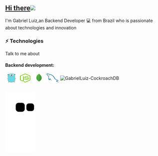 <a href="">

## Hi there<img src="https://github.com/TheDudeThatCode/TheDudeThatCode/blob/master/Assets/Hi.gif" width="29px"> 

</a>

I'm Gabriel Luiz,an Backend Developer 💻  from Brazil who is passionate about technologies and innovation


### ⚡ Technologies

Talk to me about



#### Backend development: 

<div style="display: inline_block">

  <img align="center" alt="GabrielLuiz-Golang" height="30" width="40" src="https://raw.githubusercontent.com/devicons/devicon/master/icons/go/go-original.svg">
  <img align="center" alt="GabrielLuiz-NodeJS" height="30" width="40" src="https://raw.githubusercontent.com/devicons/devicon/master/icons/nodejs/nodejs-original.svg">
  <img align="center" alt="GabrielLuiz-MongoDB" height="30" width="40" src="https://raw.githubusercontent.com/devicons/devicon/master/icons/mongodb/mongodb-original.svg">
  <img align="center" alt="GabrielLuiz-MySQL" height="30" width="40" src="https://raw.githubusercontent.com/devicons/devicon/master/icons/mysql/mysql-original.svg">
  <img align="center" alt="GabrielLuiz-CockroachDB" height="30" width="40" src="https://cdn.worldvectorlogo.com/logos/cockroachdb.svg">

</div>


<br>
<div>
  

</div>







![Snake animation](https://github.com/GabrielLuizSF/gabrielLuizsf/blob/output/github-contribution-grid-snake.svg)
